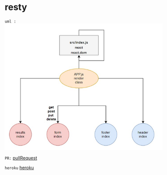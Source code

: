 # resty



``uml :``
![](uml.jpg)


``PR:``
[pullRequest](https://github.com/MAMOUN-kamal-alshisani/resty/pull/1)



``heroku``
[heroku](https://restymine.herokuapp.com/)
